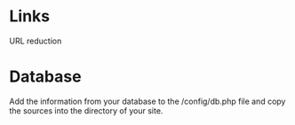 # Links
URL reduction

# Database
Add the information from your database to the /config/db.php file and copy the sources into the directory of your site.
